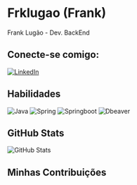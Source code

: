 # Frklugao (Frank)
Frank Lugão - Dev. BackEnd

## Conecte-se comigo:
[![LinkedIn](https://img.shields.io/badge/LinkedIn-000?style=for-the-badge&logo=linkedin&logoColor=0E76A8)](https://www.linkedin.com/in/franklugao/)

## Habilidades
![Java](https://img.shields.io/badge/Java-000?style=for-the-badge&logo=java)
![Spring](https://img.shields.io/badge/Spring-000?style=for-the-badge&logo=spring)
![Springboot](https://img.shields.io/badge/Springboot-000?style=for-the-badge&logo=springboot)
![Dbeaver](https://img.shields.io/badge/Dbeaver-000?style=for-the-badge&logo=dbeaver)
## GitHub Stats

![GitHub Stats](https://github-readme-stats.vercel.app/api?username=xfrklugao&theme=transparent&bg_color=000&border_color=30A3DC&show_icons=true&icon_color=30A3DC&title_color=E94D5F&text_color=FFF)

## Minhas Contribuições